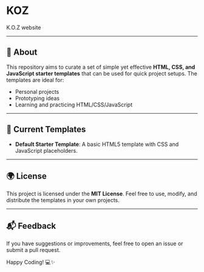 # KOZ

K.O.Z website

---

## 🌟 About

This repository aims to curate a set of simple yet effective **HTML, CSS, and JavaScript starter templates** that can be
used for quick project setups. The templates are ideal for:

- Personal projects
- Prototyping ideas
- Learning and practicing HTML/CSS/JavaScript

---

## 📂 Current Templates

- **Default Starter Template**: A basic HTML5 template with CSS and JavaScript placeholders.

---

## 🌍 License

This project is licensed under the **MIT License**. Feel free to use, modify, and distribute the templates in your own
projects.

---

## 📬 Feedback

If you have suggestions or improvements, feel free to open an issue or submit a pull request.

Happy Coding! 💻✨

